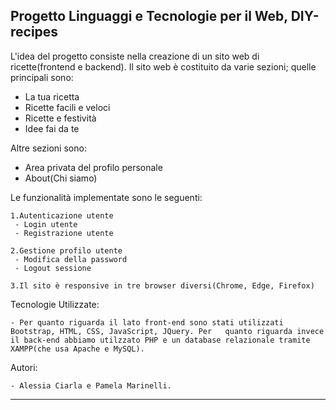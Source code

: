 Progetto Linguaggi e Tecnologie per il Web, DIY-recipes
-----------------------------------------------------------------------------------------------------------

L'idea del progetto consiste nella creazione di un sito web di ricette(frontend e backend).
Il sito web è costituito da varie sezioni; quelle principali sono:

 - La tua ricetta
 - Ricette facili e veloci
 - Ricette e festività
 - Idee fai da te

Altre sezioni sono:

 - Area privata del profilo personale
 - About(Chi siamo)

Le funzionalità implementate sono le seguenti:

    1.Autenticazione utente
     - Login utente
     - Registrazione utente

    2.Gestione profilo utente
     - Modifica della password
     - Logout sessione

    3.Il sito è responsive in tre browser diversi(Chrome, Edge, Firefox)

Tecnologie Utilizzate:

    - Per quanto riguarda il lato front-end sono stati utilizzati Bootstrap, HTML, CSS, JavaScript, JQuery. Per   quanto riguarda invece il back-end abbiamo utilzzato PHP e un database relazionale tramite XAMPP(che usa Apache e MySQL).

Autori:

    - Alessia Ciarla e Pamela Marinelli.

----------------------------------------------------------------------------------------------------------